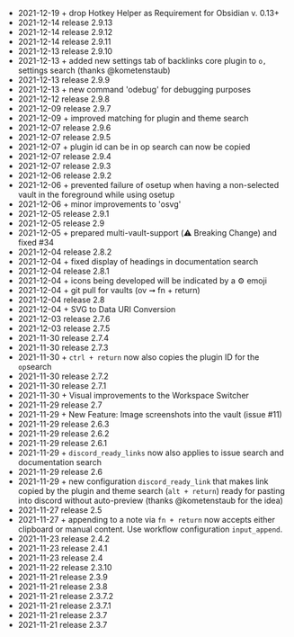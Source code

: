 - 2021-12-19	+ drop Hotkey Helper as Requirement for Obsidian v. 0.13+
- 2021-12-14	release 2.9.13
- 2021-12-14	release 2.9.12
- 2021-12-14	release 2.9.11
- 2021-12-13	release 2.9.10
- 2021-12-13	+ added new settings tab of backlinks core plugin to `o,` settings search (thanks @kometenstaub)
- 2021-12-13	release 2.9.9
- 2021-12-13	+ new command 'odebug' for debugging purposes
- 2021-12-12	release 2.9.8
- 2021-12-09	release 2.9.7
- 2021-12-09	+ improved matching for plugin and theme search
- 2021-12-07	release 2.9.6
- 2021-12-07	release 2.9.5
- 2021-12-07	+ plugin id can be in op search can now be copied
- 2021-12-07	release 2.9.4
- 2021-12-07	release 2.9.3
- 2021-12-06	release 2.9.2
- 2021-12-06	+ prevented failure of osetup when having a non-selected vault in the foreground while using osetup
- 2021-12-06	+ minor improvements to 'osvg'
- 2021-12-05	release 2.9.1
- 2021-12-05	release 2.9
- 2021-12-05	+ prepared multi-vault-support (⚠️ Breaking Change) and fixed #34
- 2021-12-04	release 2.8.2
- 2021-12-04	+ fixed display of headings in documentation search
- 2021-12-04	release 2.8.1
- 2021-12-04	+ icons being developed will be indicated by a ⚙️ emoji
- 2021-12-04	+ git pull for vaults (ov ➞ fn + return)
- 2021-12-04	release 2.8
- 2021-12-04	+ SVG to Data URI Conversion
- 2021-12-03	release 2.7.6
- 2021-12-03	release 2.7.5
- 2021-11-30	release 2.7.4
- 2021-11-30	release 2.7.3
- 2021-11-30	+ `ctrl + return` now also copies the plugin ID for the `op`search
- 2021-11-30	release 2.7.2
- 2021-11-30	release 2.7.1
- 2021-11-30	+ Visual improvements to the Workspace Switcher
- 2021-11-29	release 2.7
- 2021-11-29	+ New Feature: Image screenshots into the vault (issue #11)
- 2021-11-29	release 2.6.3
- 2021-11-29	release 2.6.2
- 2021-11-29	release 2.6.1
- 2021-11-29	+ `discord_ready_links` now also applies to issue search and documentation search
- 2021-11-29	release 2.6
- 2021-11-29	+ new configuration `discord_ready_link` that makes link copied by the plugin and theme search (`alt + return`) ready for pasting into discord without auto-preview (thanks @kometenstaub for the idea)
- 2021-11-27	release 2.5
- 2021-11-27	+ appending to a note via `fn + return` now accepts either clipboard or manual content. Use workflow configuration `input_append`.
- 2021-11-23	release 2.4.2
- 2021-11-23	release 2.4.1
- 2021-11-23	release 2.4
- 2021-11-22	release 2.3.10
- 2021-11-21	release 2.3.9
- 2021-11-21	release 2.3.8
- 2021-11-21	release 2.3.7.2
- 2021-11-21	release 2.3.7.1
- 2021-11-21	release 2.3.7
- 2021-11-21	release 2.3.7
